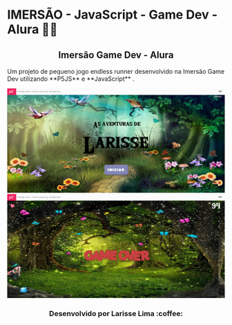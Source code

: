 
# IMERSÃO - JavaScript - Game Dev - Alura :woman_technologist:

<h2 align="center">Imersão Game Dev - Alura</h2>

<p> Um projeto de pequeno jogo endless runner desenvolvido na Imersão Game Dev utilizando  **P5JS** e **JavaScript** .
</p>

<img src="prints/print1.png">
<img src="prints/print2.png">

<h3 align="center">Desenvolvido por Larisse Lima :coffee: </h3>



